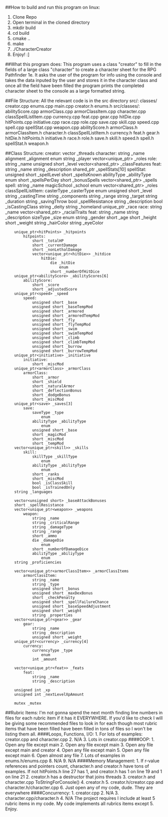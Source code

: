 ##How to build and run this program on linux:
1. Clone Repo
2. Open terminal in the cloned directory
3. mkdir build
4. cd build
5. cmake ..
6. make
8. ./CharacterCreator
9. Enjoy! :]

##What this program does:
This program uses a class "creator" to fill in the fields of a large class "character" to create a character sheet for the RPG Pathfinder 1e.
It asks the user of the program for info using the console and takes the data inputed by the user and stores it in the character class and once all the field have been filled the program prints the completed character sheet to the console as a large formatted string.

##File Structure:
All the relevant code is in the src directory
src/:
    classes/
    creator.cpp
    enums.cpp
    main.cpp
    creator.h
    enums.h
src/classes/:
    abilityScore.cpp
    armorClass.cpp
    armorClassItem.cpp
    character.cpp
    classSpellListItem.cpp
    currency.cpp
    feat.cpp
    gear.cpp
    hitDie.cpp
    hitPoints.cpp
    initiative.cpp
    race.cpp
    role.cpp
    save.cpp
    skill.cpp
    speed.cpp
    spell.cpp
    spellStat.cpp
    weapon.cpp
    abilityScore.h
    armorClass.h
    armorClassItem.h
    character.h
    classSpellListItem.h
    currency.h
    feat.h
    gear.h
    hitDie.h
    hitPoints.h
    initiative.h
    race.h
    role.h
    save.h
    skill.h
    speed.h
    spell.h
    spellStat.h
    weapon.h

##Class Structure:
    creator:
        vector<threads> _threads
    character:
        string _name
        alignment _alignment
            enum
        string _player
        vector<unique_ptr<role>> _roles
            role:
                string _name
                unsigned short _level
                vector<shared_ptr<feat>> _classFeatures
                    feat:
                        string _name
                        string _description
                shared_ptr<spellStat> _spellStats[10]
                    spellStat:
                        unsigned short _spellLevel
                        short _spellsKnown
                        abilityType _abilityType
                            enum
                        short _spellsPerDay
                        short _bonusSpells
                vector<shared_ptr<spell>> _spells
                    spell:
                        string _name
                        magicSchool _school
                            enum
                        vector<shared_ptr<classSpellListItem>> _roles
                            classSpellListItem:
                                casterType _casterType
                                    enum
                                unsigned short _level
                        string _castingTime
                        string _components
                        string _range
                        string _target
                        string _duration
                        string _savingThrow
                        bool _spellResistance
                        string _description
                bool _isCastingClass
        string _deity
        string _homeland
        unique_ptr<race> _race
            race:
                string _name
                vector<shared_ptr<feat>> _racialTraits
                    feat:
                        string _name
                        string _description
        sizeType _size
            enum
        string _gender
        short _age
        short _height
        short _weight
        string _hairColor
        string _eyeColor

        unique_ptr<hitPoints> _hitpoints
            hitpoints:
                short _totalHP
                short _currentDamage
                short _nonLethalDamage
                vector<unique_ptr<hitDie>> _hitdice
                    hitDie:
                        die _hitDie
                            enum
                        short _numberOfHitDice
        unique_ptr<abilityScore> _abilityScores[6]
            abilityScore:
                short _score
                short _adjustedScore
        unique_ptr<speed> _speed
            speed:
                unsigned short _base
                unsigned short _baseTempMod
                unsigned short _armored
                unsigned short _armoredTempMod
                unsigned short _fly
                unsigned short _flyTempMod
                unsigned short _swim
                unsigned short _swimTempMod
                unsigned short _climb
                unsigned short _climbTempMod
                unsigned short _burrow
                unsigned short _burrowTempMod
        unique_ptr<initiative> _initiative
            initiative:
                short _miscMod
        unique_ptr<armorClass> _armorClass
            armorClass:
                short _armor
                short _shield
                short _naturalArmor
                short _deflectionBonus
                short _dodgeBonus
                short _miscMod
        unique_ptr<save> _saves[3]
            save:
                saveType _type
                    enum
                abilityType _abilityType
                    enum
                unsigned short _base
                short _magicMod
                short _miscMod
                short _tempMod
        vector<unique_ptr<skill>> _skills
            skill:
                skillType _skillType
                    enum
                abilityType _abilityType
                    enum
                short _ranks
                short _miscMod
                bool _isClassSkill
                bool _isTrainedOnly
        string _languages

        vector<unsigned short> _baseAttackBonuses
        short _spellResistance
        vector<unique_ptr<weapon>> _weapons
            weapon:
                string _name
                string _criticalRange
                string _damageType
                string _range
                short _ammo
                die _damageDie
                    enum
                short _numberOfDamageDice
                abilityType _abiliyType
                    enum
        string _proficiencies

        vector<unique_ptr<armorClassItem>> _armorClassItems
            armorClassItem:
                string _name
                string _type
                unsigned short _bonus
                unsigned short _maxDexBonus
                short _checkPenalty
                unsigned short _spellFailureChance
                unsigned short _baseSpeedAdjustment
                unsigned short _weight
                string _properties
        vector<unique_ptr<gear>> _gear
            gear:
                string _name
                string _description
                unsigned short _weight
        unique_ptr<currency> _currency[4]
            currency:
                currencyType _type
                    enum
                int _amount

        vector<unique_ptr<feat>> _feats
            feat:
                string _name
                string _description

        unsigned int _xp
        unsigned int _nextLevelXpAmount

        mutex _mutex

##Rubric Items:
    I'm not gonna spend the next month finding line numbers in files for each rubric item if it has it EVERYWHERE. If you'd like to check I will be giving some recommended files to look in for each though most rubric items that have been filled have been filled in tons of files so I won't be listing them all.
    ####Loops, Functions, I/O:
        1. For lots of examples: creator.cpp and character.cpp
        2. N/A
        3. Lots in creator.cpp
    ####OOP:
        1. Open any file except main
        2. Open any file except main
        3. Open any file except main and creator
        4. Open any file except main
        5. Open any file except main
        6. Open almost any file
        7. Lots of examples in enums.h/enums.cpp
        8. N/A
        9. N/A
    ####Memory Management:
        1. If r-value references and pointers count, character.h and creator.h have tons of examples. If not hitPoints.h line 27 has 1, and creator.h has 1 on line 19 and 1 on line 21
        2. creator.h has a destructor that joins threads
        3. creator.h and character.cpp ToStringForConsole()
        4. creator.h
        5. creator.h/creator.cpp and character.h/character.cpp
        6. Just open any of my code, dude. They are everywhere
    ####Concurrency:
        1. creator.cpp
        2. N/A
        3. character.cpp/character.h
        4. N/A
    The project requires I include at least 5 rubric items in my code. My code implements all rubrics items except 5. Enjoy.
